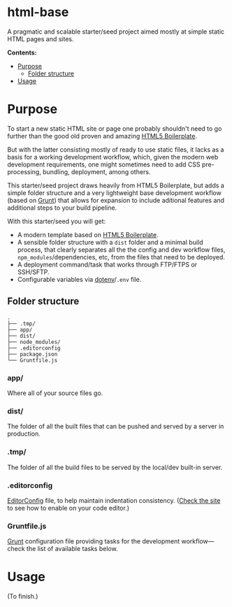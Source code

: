 # html-base

A pragmatic and scalable starter/seed project aimed mostly at simple static HTML pages and sites.

**Contents:**

- [Purpose](#purpose)
  * [Folder structure](#folder-structure)
- [Usage](#usage)

# Purpose

To start a new static HTML site or page one probably shouldn't need to go further than the good old proven and amazing [HTML5 Boilerplate](https://html5boilerplate.com).

But with the latter consisting mostly of ready to use static files, it lacks as a basis for a working development workflow, which, given the modern web development requirements, one might sometimes need to add CSS pre-processing, bundling, deployment, among others.

This starter/seed project draws heavily from HTML5 Boilerplate, but adds a simple folder structure and a very lightweight base development workflow (based on [Grunt](https://gruntjs.com)) that allows for expansion to include aditional features and additional steps to your build pipeline.

With this starter/seed you will get:

- A modern template based on [HTML5 Boilerplate](https://html5boilerplate.com).
- A sensible folder structure with a `dist` folder and a minimal build process, that clearly separates all the the config and dev workflow files, `npm_modules`/dependencies, etc, from the files that need to be deployed.
- A deployment command/task that works through FTP/FTPS or SSH/SFTP.
- Configurable variables via [dotenv](https://github.com/motdotla/dotenv)/`.env` file.

## Folder structure

```
.
├── .tmp/
├── app/
├── dist/
├── node_modules/
├── .editorconfig
├── package.json
└── Gruntfile.js
```

### app/

Where all of your source files go.

### dist/

The folder of all the built files that can be pushed and served by a server in production.

### .tmp/

The folder of all the build files to be served by the local/dev built-in server.

### .editorconfig

[EditorConfig](https://editorconfig.org) file, to help maintain indentation consistency. ([Check the site](https://editorconfig.org/#download) to see how to enable on your code editor.)

### Gruntfile.js

[Grunt](https://gruntjs.com/) configuration file providing tasks for the development workflow—check the list of available tasks below.

# Usage

(To finish.)

